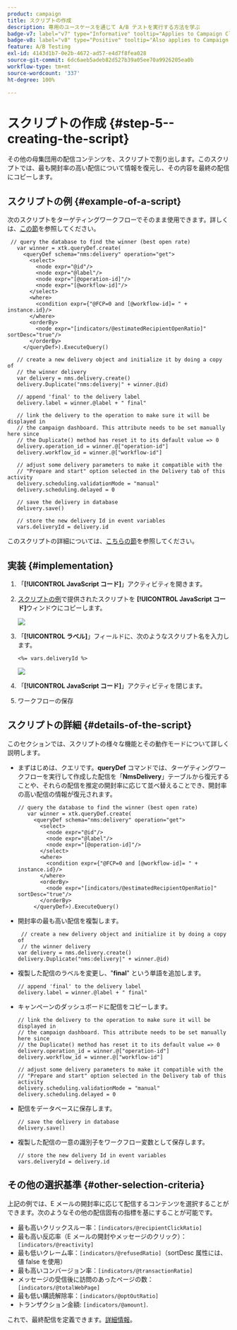 ```yaml
---
product: campaign
title: スクリプトの作成
description: 専用のユースケースを通じて A/B テストを実行する方法を学ぶ
badge-v7: label="v7" type="Informative" tooltip="Applies to Campaign Classic v7"
badge-v8: label="v8" type="Positive" tooltip="Also applies to Campaign v8"
feature: A/B Testing
exl-id: 4143d1b7-0e2b-4672-ad57-e4d7f8fea028
source-git-commit: 6dc6aeb5adeb82d527b39a05ee70a9926205ea0b
workflow-type: tm+mt
source-wordcount: '337'
ht-degree: 100%

---
```


# スクリプトの作成 {#step-5--creating-the-script}



その他の母集団用の配信コンテンツを、スクリプトで割り出します。このスクリプトでは、最も開封率の高い配信について情報を復元し、その内容を最終の配信にコピーします。

## スクリプトの例 {#example-of-a-script}

次のスクリプトをターゲティングワークフローでそのまま使用できます。詳しくは、[この節](#implementation)を参照してください。

```
 // query the database to find the winner (best open rate)
   var winner = xtk.queryDef.create(
     <queryDef schema="nms:delivery" operation="get">
       <select>
         <node expr="@id"/>
         <node expr="@label"/>
         <node expr="[@operation-id]"/>
         <node expr="[@workflow-id]"/>
       </select>
       <where>
         <condition expr={"@FCP=0 and [@workflow-id]= " + instance.id}/>
       </where>
       <orderBy>
         <node expr="[indicators/@estimatedRecipientOpenRatio]" sortDesc="true"/>
       </orderBy>
     </queryDef>).ExecuteQuery()
   
   // create a new delivery object and initialize it by doing a copy of
   // the winner delivery
   var delivery = nms.delivery.create()
   delivery.Duplicate("nms:delivery|" + winner.@id)

   // append 'final' to the delivery label
   delivery.label = winner.@label + " final"

   // link the delivery to the operation to make sure it will be displayed in
   // the campaign dashboard. This attribute needs to be set manually here since 
   // the Duplicate() method has reset it to its default value => 0
   delivery.operation_id = winner.@["operation-id"]
   delivery.workflow_id = winner.@["workflow-id"]

   // adjust some delivery parameters to make it compatible with the 
   // "Prepare and start" option selected in the Delivery tab of this activity
   delivery.scheduling.validationMode = "manual"
   delivery.scheduling.delayed = 0
 
   // save the delivery in database
   delivery.save()
 
   // store the new delivery Id in event variables
   vars.deliveryId = delivery.id
```

このスクリプトの詳細については、[こちらの節](#details-of-the-script)を参照してください。

## 実装 {#implementation}

1. 「**[!UICONTROL JavaScript コード]**」アクティビティを開きます。
1. [スクリプトの例](#example-of-a-script)で提供されたスクリプトを **[!UICONTROL JavaScript コード]**&#x200B;ウィンドウにコピーします。

   ![](assets/use_case_abtesting_configscript_002.png)

1. 「**[!UICONTROL ラベル]**」フィールドに、次のようなスクリプト名を入力します。

   ```
   <%= vars.deliveryId %>
   ```

   ![](assets/use_case_abtesting_configscript_003.png)

1. 「**[!UICONTROL JavaScript コード]**」アクティビティを閉じます。
1. ワークフローの保存

## スクリプトの詳細 {#details-of-the-script}

このセクションでは、スクリプトの様々な機能とその動作モードについて詳しく説明します。

* まずはじめは、クエリです。**queryDef** コマンドでは、ターゲティングワークフローを実行して作成した配信を「**NmsDelivery**」テーブルから復元することや、それらの配信を推定の開封率に応じて並べ替えることでき、開封率の高い配信の情報が復元されます。

  ```
  // query the database to find the winner (best open rate)
     var winner = xtk.queryDef.create(
       <queryDef schema="nms:delivery" operation="get">
         <select>
           <node expr="@id"/>
           <node expr="@label"/>
           <node expr="[@operation-id]"/>
         </select>
         <where>
           <condition expr={"@FCP=0 and [@workflow-id]= " + instance.id}/>
         </where>
         <orderBy>
           <node expr="[indicators/@estimatedRecipientOpenRatio]" sortDesc="true"/>
         </orderBy>
       </queryDef>).ExecuteQuery()
  ```

* 開封率の最も高い配信を複製します。

  ```
   // create a new delivery object and initialize it by doing a copy of
   // the winner delivery
  var delivery = nms.delivery.create()
  delivery.Duplicate("nms:delivery|" + winner.@id)
  ```

* 複製した配信のラベルを変更し、&quot;**final**&quot; という単語を追加します。

  ```
  // append 'final' to the delivery label
  delivery.label = winner.@label + " final"
  ```

* キャンペーンのダッシュボードに配信をコピーします。

  ```
  // link the delivery to the operation to make sure it will be displayed in
  // the campaign dashboard. This attribute needs to be set manually here since 
  // the Duplicate() method has reset it to its default value => 0
  delivery.operation_id = winner.@["operation-id"]
  delivery.workflow_id = winner.@["workflow-id"]
  ```

  ```
  // adjust some delivery parameters to make it compatible with the 
  // "Prepare and start" option selected in the Delivery tab of this activity
  delivery.scheduling.validationMode = "manual"
  delivery.scheduling.delayed = 0
  ```

* 配信をデータベースに保存します。

  ```
  // save the delivery in database
  delivery.save()
  ```

* 複製した配信の一意の識別子をワークフロー変数として保存します。

  ```
  // store the new delivery Id in event variables
  vars.deliveryId = delivery.id
  ```

## その他の選択基準 {#other-selection-criteria}

上記の例では、E メールの開封率に応じて配信するコンテンツを選択することができます。次のようなその他の配信固有の指標を基にすることが可能です。

* 最も高いクリックスルー率：`[indicators/@recipientClickRatio]`
* 最も高い反応率（E メールの開封やメッセージのクリック）：`[indicators/@reactivity]`
* 最も低いクレーム率：`[indicators/@refusedRatio]`（sortDesc 属性には、値 false を使用）
* 最も高いコンバージョン率：`[indicators/@transactionRatio]`
* メッセージの受信後に訪問のあったページの数：`[indicators/@totalWebPage]`
* 最も低い購読解除率：`[indicators/@optOutRatio]`
* トランザクション金額: `[indicators/@amount]`.

これで、最終配信を定義できます。[詳細情報](a-b-testing-uc-final-delivery.md)。
